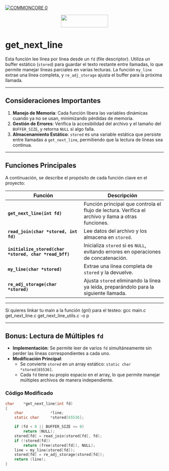  [![COMMONCORE 0](https://img.shields.io/badge/%20<<%20C%20o%20m%20m%20o%20n%20C%20o%20r%20e%20-c988f9)](https://github.com/fran-byte/Cursus-42-Madrid)

<div align="center">

<a href="#"><img src="https://img.shields.io/badge/%20%20get_next_line%20%20-4682B4" style="width:150px;height:40px;"></a>

</div>

# get_next_line

Esta función lee línea por línea desde un `fd` (file descriptor). Utiliza un buffer estático (`stored`) para guardar el texto restante entre llamadas, lo que permite manejar líneas parciales en varias lecturas. La función `my_line` extrae una línea completa, y `re_adj_storage` ajusta el buffer para la próxima llamada.

---

## Consideraciones Importantes

1. **Manejo de Memoria**: Cada función libera las variables dinámicas cuando ya no se usan, minimizando pérdidas de memoria.
2. **Gestión de Errores**: Verifica la accesibilidad del archivo y el tamaño del `BUFFER_SIZE`, y retorna `NULL` si algo falla.
3. **Almacenamiento Estático**: `stored` es una variable estática que persiste entre llamadas a `get_next_line`, permitiendo que la lectura de líneas sea continua.

---

## Funciones Principales

A continuación, se describe el propósito de cada función clave en el proyecto:


| **Función**              | **Descripción**                                                                                     |
|--------------------------|-----------------------------------------------------------------------------------------------------|
| **`get_next_line(int fd)`** | Función principal que controla el flujo de lectura. Verifica el archivo y llama a otras funciones. |
| **`read_join(char *stored, int fd)`** | Lee datos del archivo y los almacena en `stored`.                                                |
| **`initialize_stored(char *stored, char *read_bff)`** | Inicializa `stored` si es `NULL`, evitando errores en operaciones de concatenación.             |
| **`my_line(char *stored)`** | Extrae una línea completa de `stored` y la devuelve.                                             |
| **`re_adj_storage(char *stored)`** | Ajusta `stored` eliminando la línea ya leída, preparándolo para la siguiente llamada.           |

---
Si quieres linkar tu main a la función (gnl) para el testeo:
gcc main.c get_next_line.c get_next_line_utils.c -o p



---
## Bonus: Lectura de Múltiples `fd`

- **Implementación**: Se permite leer de varios `fd` simultáneamente sin perder las líneas correspondientes a cada uno.
- **Modificación Principal**:
  - Se convierte `stored` en un array estático: `static char *stored[65536]`.
  - Cada `fd` tiene su propio espacio en el array, lo que permite manejar múltiples archivos de manera independiente.

### Código Modificado

```c
char	*get_next_line(int fd)
{
	char			*line;
	static char		*stored[65536];

	if (fd < 0 || BUFFER_SIZE <= 0)
		return (NULL);
	stored[fd] = read_join(stored[fd], fd);
	if (!stored[fd])
		return (free(stored[fd]), NULL);
	line = my_line(stored[fd]);
	stored[fd] = re_adj_storage(stored[fd]);
	return (line);
}
```
